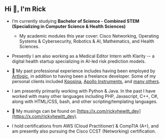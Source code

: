<h2>Hi 👋, I'm Rick</h2>

- I’m currently studying **Bachelor of Science - Combined STEM (Specializing in Computer Science & Health Sciences)**
    - My academic modules this year cover: Cisco Networking, Operating Systems & Cybersecurity, Robotics & AI, Mathematics, and Health Sciences.

- Presently I am also working as a Medical Editor Intern with Klarity -- a digital health startup specializing in AI-led
risk prediction models.

- 💼 My past professional experience includes having been employed by [Artlogic](https://artlogic.net), in addition to having been a freelance developer. Some of my personal clients included [Kpopina](https://x.com/kpopinarab), [Apollo Instruments](https://apollo-instruments.com), and [many others](https://rickyhewitt.dev/portfolio).

- I am presently primarily working with Python & Java. In the past I have worked with many other languages including PHP, Javascript, C++, C#, along with HTML/CSS, bash, and other scripting/templating languages.

- 📝 My musings can be found on [https://x.com/rickyhewitt_dev](https://x.com/rickyhewitt_dev).

- I hold certifications from AWS (Cloud Practitioner) & CompTIA (A+), and am presently also pursuing the Cisco CCST (Networking) certification.
